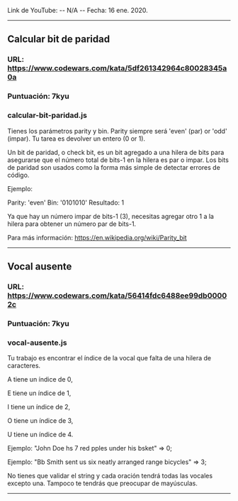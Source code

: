 Link de YouTube: -- N/A --
Fecha: 16 ene. 2020.

---

## Calcular bit de paridad

### URL: https://www.codewars.com/kata/5df261342964c80028345a0a

### Puntuación: 7kyu

### calcular-bit-paridad.js

Tienes los parámetros parity y bin.
Parity siempre será 'even' (par) or 'odd' (impar).
Tu tarea es devolver un entero (0 or 1).

Un bit de paridad, o check bit, es un bit agregado a una hilera de bits para asegurarse que el número total de bits-1 en la hilera es par o impar. Los bits de paridad son usados como la forma más simple de detectar errores de código.

Ejemplo:

  Parity: 'even'
  Bin: '0101010'
  Resultado: 1

Ya que hay un número impar de bits-1 (3), necesitas agregar otro 1 a la hilera para obtener un número par de bits-1.

Para más información: https://en.wikipedia.org/wiki/Parity_bit


---


## Vocal ausente

### URL: https://www.codewars.com/kata/56414fdc6488ee99db00002c

### Puntuación: 7kyu

### vocal-ausente.js

Tu trabajo es encontrar el índice de la vocal que falta de una hilera de caracteres.

A tiene un índice de 0,

E tiene un índice de 1,

I tiene un índice de 2,

O tiene un índice de 3,

U tiene un índice de 4.

Ejemplo: "John Doe hs 7 red pples under his bsket" => 0;

Ejemplo: "Bb Smith sent us six neatly arranged range bicycles" => 3;

No tienes que validar el string y cada oración tendrá todas las vocales excepto una. Tampoco te tendrás que preocupar de mayúsculas.

---